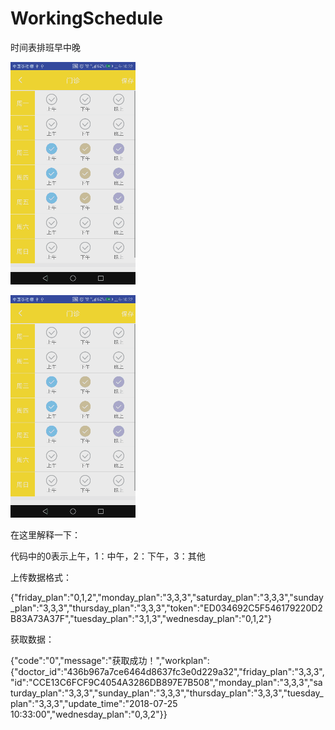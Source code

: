 # WorkingSchedule
时间表排班早中晚

![image](https://github.com/yangxiansheng123/WorkingSchedule/blob/master/20180725103245(1).gif)

![image](https://github.com/yangxiansheng123/WorkingSchedule/blob/master/20180725103245(1).gif)

在这里解释一下：

代码中的0表示上午，1：中午，2：下午，3：其他


上传数据格式：

{"friday_plan":"0,1,2","monday_plan":"3,3,3","saturday_plan":"3,3,3","sunday_plan":"3,3,3","thursday_plan":"3,3,3","token":"ED034692C5F546179220D2B83A73A37F","tuesday_plan":"3,1,3","wednesday_plan":"0,1,2"}



获取数据：

{"code":"0","message":"获取成功！","workplan":{"doctor_id":"436b967a7ce6464d8637fc3e0d229a32","friday_plan":"3,3,3","id":"CCE13C6FCF9C4054A3286DB897E7B508","monday_plan":"3,3,3","saturday_plan":"3,3,3","sunday_plan":"3,3,3","thursday_plan":"3,3,3","tuesday_plan":"3,3,3","update_time":"2018-07-25 10:33:00","wednesday_plan":"0,3,2"}}


